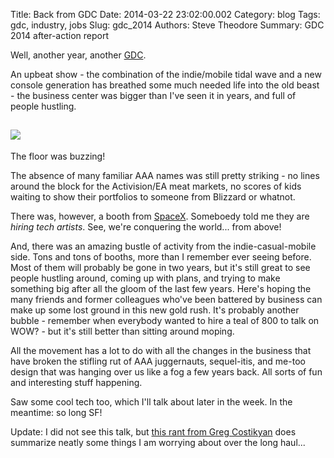 Title: Back from GDC
Date: 2014-03-22 23:02:00.002
Category: blog
Tags: gdc, industry, jobs
Slug: gdc_2014
Authors: Steve Theodore
Summary: GDC 2014 after-action report

Well, another year, another [GDC](http://www.gdconf.com/).  
  
An upbeat show - the combination of the indie/mobile tidal wave and a new console generation has breathed some much needed life into the old beast - the business center was bigger than I've seen it in years, and full of people hustling.  
  
[![](http://2.bp.blogspot.com/-FbM1i70bco8/Uy51CRDoDiI/AAAAAAABIBY/8_SGnjlJxeM/s1600/GDC.jpg)](http://2.bp.blogspot.com/-FbM1i70bco8/Uy51CRDoDiI/AAAAAAABIBY/8_SGnjlJxeM/s1600/GDC.jpg)  
---  
The floor was buzzing!  
  
The absence of many familiar AAA names was still pretty striking - no lines around the block for the Activision/EA meat markets, no scores of kids waiting to show their portfolios to someone from Blizzard or whatnot.  
  
There was, however, a booth from [SpaceX](http://www.spacex.com/). Someboedy told me they are _hiring tech artists_.  See, we're conquering the world... from above!  
  
And, there was an amazing bustle of activity from the indie-casual-mobile side. Tons and tons of booths, more than I remember ever seeing before. Most of them will probably be gone in two years, but it's still great to see people hustling around, coming up with plans, and trying to make something big after all the gloom of the last few years.  Here's hoping the many friends and former colleagues who've been battered by business can make up some lost ground in this new gold rush.  It's probably another bubble - remember when everybody wanted to hire a teal of 800 to talk on WOW? - but it's still better than sitting around moping.   
  
All the movement has a lot to do with all the changes in the business that have broken the stifling rut of AAA juggernauts, sequel-itis, and me-too design that was hanging over us like a fog a few years back. All sorts of fun and interesting stuff happening.   
  
Saw some cool tech too, which I'll talk about later in the week. In the meantime: so long SF!  
  
Update: I did not see this talk, but [this rant from Greg Costikyan](http://www.gamasutra.com/blogs/GregCostikyan/20140324/213784/2014_GDC_Rant_We_Had_a_Good_10_Years_But_the_Walls_are_Closing_In.php) does summarize neatly some things I am worrying about over the long haul...  
  
  


